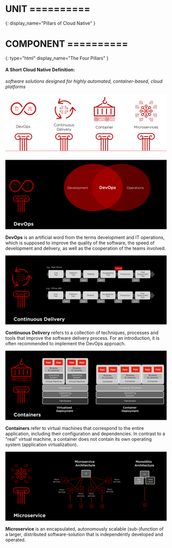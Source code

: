 # UNIT ==========
{:
  display_name="Pillars of Cloud Native"
}

# COMPONENT ==========
{:
  type="html"
  display_name="The Four Pillars"
}

#### A Short Cloud Native Definition:
*software solutions designed for highly automated, container-based, cloud platforms* 

![The Four Pillars](Four_Pillars.png)


![](DevOps.png)

**DevOps** is an artificial word from the terms development and IT operations, which is supposed to improve the quality of the software, the speed of development and delivery, as well as the cooperation of the teams involved.

![](CD.png)

**Continuous Delivery** refers to a collection of techniques, processes and tools that improve the software delivery process. For an introduction, it is often recommended to implement the DevOps approach.

![](Containers.png)

**Containers** refer to virtual machines that correspond to the entire application, including their configuration and dependencies. In contrast to a "real" virtual machine, a container does not contain its own operating system (application virtualization).

![](Microservice.png)

**Microservice** is an encapsulated, autonomously scalable (sub-)function of a larger, distributed software-solution that is independently developed and operated.